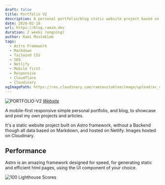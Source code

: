 ```yaml
---
draft: false
title: Portfolio V2
description: A personal portfolio/blog static website project based on the Astro framework, without a backend, based on Markdown, and hosted on Netlify.
date: 2020-02-10
url: https://blog.ramim.dev
duration: 2 weeks (ongoing)
author: Rami Mustaklem
tags:
  - Astro Framework
  - Markdown
  - Tailwind CSS
  - SEO
  - Netlify
  - Mobile first
  - Responsive
  - Cloudflare
  - Cloudinary
ogImagePath: https://res.cloudinary.com/ramimustaklem/image/upload/ar_4:3,c_lpad,dpr_auto,f_auto,q_auto,w_160/v1683370455/portfolio-v2/ramim-portfolio.netlify.app__db8tkb.png
---
```


![PORTFOLIO-V2](https://res.cloudinary.com/ramimustaklem/image/upload/ar_3:3,b_rgb:f9f9f9,c_lpad,dpr_auto,co_rgb:f0f0f0,e_shadow:30,x_1,y_1,f_auto,q_auto,r_5,w_320/v1683370455/portfolio-v2/ramim-portfolio.netlify.app__db8tkb.png)
_[Website](https://ramim.dev/)_

A mobile-first responsive simple personal portfolio, and blog, to showcase and post my own projects and articles.

It's a static website project built on Astro framework, without a Backend though all data based on Markdown, and hosted on Netlify.
Images hosted on Cloudinary.

## Performance

Astro is an amazing framework designed for speed, for generating static and efficient html pages, using the UI component of your choice.

![100 Lighthouse Scores](https://res.cloudinary.com/ramimustaklem/image/upload/c_scale,q_auto:good,w_360/v1683651411/portfolio-v2/ramim.dev_portfolio_lighthouse_100_scores_b1b2md.jpg)
